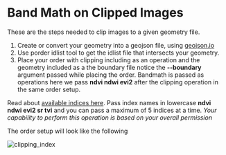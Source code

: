 # Band Math on Clipped Images

These are the steps needed to clip images to a given geometry file.

1. Create or convert your geometry into a geojson file, using [geojson.io](http://geojson.io/#map=2/20.0/0.0)
2. Use porder idlist tool to get the idlist file that intersects your geometry.
3. Place your order with clipping including as an operation and the geometry included as a the boundary file notice the **--boundary** argument passed while placing the order. Bandmath is passed as operations here we pass **ndvi ndwi evi2** after the clipping operation in the same order setup.

Read about [available indices here](https://samapriya.github.io/porder/projects/order/). Pass index names in lowercase **ndvi ndwi evi2 sr tvi** and you can pass a maximum of 5 indices at a time. *Your capability to perform this operation is based on your overall permission*

The order setup will look like the following

![clipping_index](https://user-images.githubusercontent.com/6677629/70330242-2d2f4180-180b-11ea-82f6-c6807477687f.gif)
